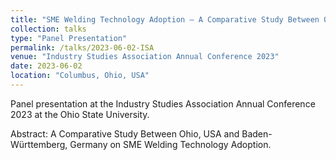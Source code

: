 ```yaml
---
title: "SME Welding Technology Adoption – A Comparative Study Between Ohio, USA and Baden-Württemberg, Germany"
collection: talks
type: "Panel Presentation"
permalink: /talks/2023-06-02-ISA
venue: "Industry Studies Association Annual Conference 2023"
date: 2023-06-02
location: "Columbus, Ohio, USA"
---
```


Panel presentation at the Industry Studies Association Annual Conference 2023 at the Ohio State University.

Abstract: A Comparative Study Between Ohio, USA and Baden-Württemberg, Germany on SME Welding Technology Adoption.
